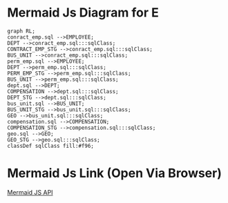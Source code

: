 # Mermaid Js Diagram for E
```mermaid
graph RL;
conract_emp.sql -->EMPLOYEE;
DEPT -->conract_emp.sql:::sqlClass;
CONTRACT_EMP_STG -->conract_emp.sql:::sqlClass;
BUS_UNIT -->conract_emp.sql:::sqlClass;
perm_emp.sql -->EMPLOYEE;
DEPT -->perm_emp.sql:::sqlClass;
PERM_EMP_STG -->perm_emp.sql:::sqlClass;
BUS_UNIT -->perm_emp.sql:::sqlClass;
dept.sql -->DEPT;
COMPENSATION -->dept.sql:::sqlClass;
DEPT_STG -->dept.sql:::sqlClass;
bus_unit.sql -->BUS_UNIT;
BUS_UNIT_STG -->bus_unit.sql:::sqlClass;
GEO -->bus_unit.sql:::sqlClass;
compensation.sql -->COMPENSATION;
COMPENSATION_STG -->compensation.sql:::sqlClass;
geo.sql -->GEO;
GEO_STG -->geo.sql:::sqlClass;
classDef sqlClass fill:#f96;
```
# Mermaid Js Link (Open Via Browser)
[Mermaid JS API](https://kroki.io/mermaid/svg/eNqFkV0LgjAUhu_9FULXdhm0QVA6IsgPdF10NcxmCVOX0_-fi05u0ceNwtnzvucZu3S5vLrpHjtF23R50TNey7m6CdfzViRM9vGREOwEJKF68gYhhMavL3KlsOPHEU3XPmVjjGV0-4_fHDJ2iHZ_eyXv6t9WJmFFE5KGps5X0HT5Cp257EFCr9ZXDhMSZWu6iyM9BcKKaRQEPgKnQbGhqV7dIDNpQdwkrYotiX-eF20teaPyvmobWGPK21eZXs9OWZUX3kLTuP2hALnnkW2gfwEvXRi5ZSUEmpXLBb4Dn9TS_g==)